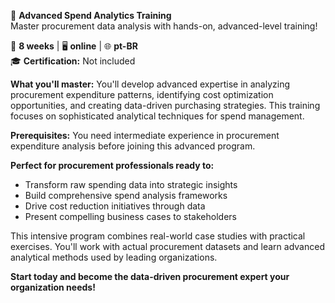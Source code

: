 🚀 **Advanced Spend Analytics Training**  
Master procurement data analysis with hands-on, advanced-level training!

📅 **8 weeks** | 🖥 **online** | 🌐 **pt-BR**  
🎓 **Certification:** Not included

**What you'll master:**
You'll develop advanced expertise in analyzing procurement expenditure patterns, identifying cost optimization opportunities, and creating data-driven purchasing strategies. This training focuses on sophisticated analytical techniques for spend management.

**Prerequisites:**
You need intermediate experience in procurement expenditure analysis before joining this advanced program.

**Perfect for procurement professionals ready to:**
- Transform raw spending data into strategic insights
- Build comprehensive spend analysis frameworks
- Drive cost reduction initiatives through data
- Present compelling business cases to stakeholders

This intensive program combines real-world case studies with practical exercises. You'll work with actual procurement datasets and learn advanced analytical methods used by leading organizations.

**Start today and become the data-driven procurement expert your organization needs!**
